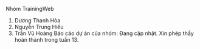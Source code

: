 Nhóm TrainingWeb
1. Dương Thanh Hòa
2. Nguyễn Trung Hiếu
3. Trần Vũ Hoàng
Báo cáo dự án của nhóm: Đang cập nhật. Xin phép thầy hoàn thành trong tuần 13.
